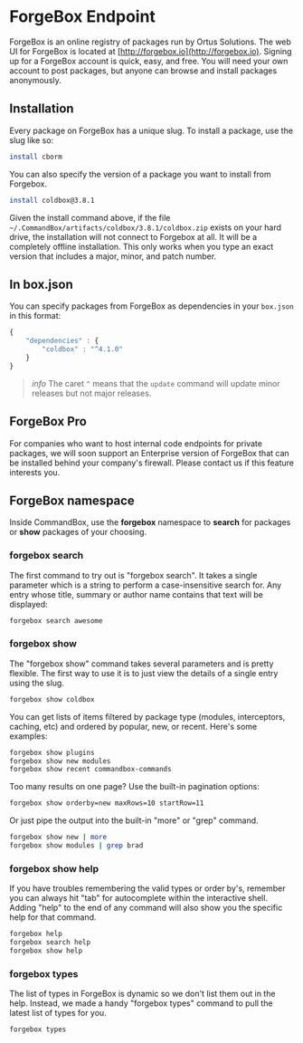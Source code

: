 # ForgeBox Endpoint

ForgeBox is an online registry of packages run by Ortus Solutions.  The web UI for ForgeBox is located at [http://forgebox.io](http://forgebox.io).  Signing up for a ForgeBox account is quick, easy, and free. You will need your own account to post packages, but anyone can browse and install packages anonymously. 

## Installation

Every package on ForgeBox has a unique slug.  To install a package, use the slug like so:

```bash
install cborm
```
You can also specify the version of a package you want to install from Forgebox. 

```bash
install coldbox@3.8.1
```

Given the install command above, if the file `~/.CommandBox/artifacts/coldbox/3.8.1/coldbox.zip` exists on your hard drive, the installation will not connect to Forgebox at all.  It will be a completely offline installation.  This only works when you type an exact version that includes a major, minor, and patch number.


## In box.json

You can specify packages from ForgeBox as dependencies in your `box.json` in this format:

```javascript
{
    "dependencies" : {
        "coldbox" : "^4.1.0"
    }
}

```

> *info* The caret `^` means that the `update` command will update minor releases but not major releases.

## ForgeBox Pro
For companies who want to host internal code endpoints for private packages, we will soon support an Enterprise version of ForgeBox that can be installed behind your company's firewall. Please contact us if this feature interests you.

## ForgeBox namespace

Inside CommandBox, use the **forgebox** namespace to **search** for packages or **show** packages of your choosing.


### forgebox search
The first command to try out is "forgebox search".  It takes a single parameter which is a string to perform a case-insensitive search for.  Any entry whose title, summary or author name contains that text will be displayed:

```bash
forgebox search awesome
```

### forgebox show
The "forgebox show" command takes several parameters and is pretty flexible.  The first way to use it is to just view the details of a single entry using the slug.

```bash
forgebox show coldbox
```

You can get lists of items filtered by package type (modules, interceptors, caching, etc) and ordered by popular, new, or recent.  Here's some examples:

```bash
forgebox show plugins
forgebox show new modules
forgebox show recent commandbox-commands
```

Too many results on one page?  Use the built-in pagination options:

```bash
forgebox show orderby=new maxRows=10 startRow=11
```

Or just pipe the output into the built-in "more" or "grep" command.

```bash
forgebox show new | more
forgebox show modules | grep brad
```

### forgebox show help
If you have troubles remembering the valid types or order by's, remember you can always hit "tab" for autocomplete within the interactive shell.  Adding "help" to the end of any command will also show you the specific help for that command.  
```bash
forgebox help
forgebox search help
forgebox show help
```
### forgebox types
The list of types in ForgeBox is dynamic so we don't list them out in the help.  Instead, we made a handy "forgebox types" command to pull the latest list of types for you.

```bash
forgebox types
```
